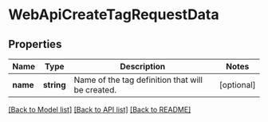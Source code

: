 # WebApiCreateTagRequestData

## Properties
Name | Type | Description | Notes
------------ | ------------- | ------------- | -------------
**name** | **string** | Name of the tag definition that will be created. | [optional] 

[[Back to Model list]](../README.md#documentation-for-models) [[Back to API list]](../README.md#documentation-for-api-endpoints) [[Back to README]](../README.md)


